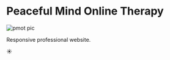 # Peaceful Mind Online Therapy

![pmot pic](https://user-images.githubusercontent.com/79776115/156762155-f151fb8f-e130-491f-85e5-75c3d4428bc1.PNG)

Responsive professional website. 

:sunny:
